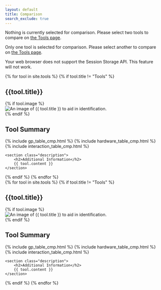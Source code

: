 ```yaml
---
layout: default
title: Comparison
search_exclude: true
---
```

<link rel="stylesheet" href="{{ site.baseurl }}/assets/css/toolcompare.css">
<section id="compare-warning">
    <p id="no-tools" class="hidden">
        Nothing is currently selected for comparison. Please select two tools to compare on <a href="{{ site.baseurl }}/tools/">the Tools page</a>.
    </p>
    <p id="one-tool" class="hidden">
        Only one tool is selected for comparison. Please select another to compare on <a href="{{ site.baseurl }}/tools/">the Tools page</a>.
    </p>
    <p id="no-storage">
        Your web browser does not support the Session Storage API. This feature will not work.
    </p>
</section>
<div id="compare-div" class="hidden">
<section id="compare-1">
{% for tool in site.tools %}
{% if tool.title != "Tools" %}
<div class="tool-whatever hidden" id="tool1-{{tool.title | downcase | split: ' ' | join: '-'}}">
    <h1>{{tool.title}}</h1>
    {% if tool.image %}
    <section class="tool-image">
        <img src="{{ site.baseurl }}{{ tool.image }}" alt="An image of {{ tool.title }} to aid in identification." loading="lazy">
    </section>
    {% endif %}
    <section class="tool-summary">
        <h2>Tool Summary</h2>
        {% include gp_table_cmp.html %}
        {% include hardware_table_cmp.html %}
        {% include interaction_table_cmp.html %}
    </section>

    <section class="description">
        <h2>Additional Information</h2>
        {{ tool.content }}
    </section>
</div>
{% endif %}
{% endfor %}
</section>
<section id="compare-2">
{% for tool in site.tools %}
{% if tool.title != "Tools" %}
<div class="tool-whatever hidden" id="tool2-{{tool.title | downcase | split: ' ' | join: '-'}}">
    <h1>{{tool.title}}</h1>
    {% if tool.image %}
    <section class="tool-image">
        <img src="{{ site.baseurl }}{{ tool.image }}" alt="An image of {{ tool.title }} to aid in identification." loading="lazy">
    </section>
    {% endif %}
    <section class="tool-summary">
        <h2>Tool Summary</h2>
        {% include gp_table_cmp.html %}
        {% include hardware_table_cmp.html %}
        {% include interaction_table_cmp.html %}
    </section>

    <section class="description">
        <h2>Additional Information</h2>
        {{ tool.content }}
    </section>
</div>
{% endif %}
{% endfor %}
</section>
</div>
<script src="{{ site.baseurl }}/assets/js/compare.js"></script>
